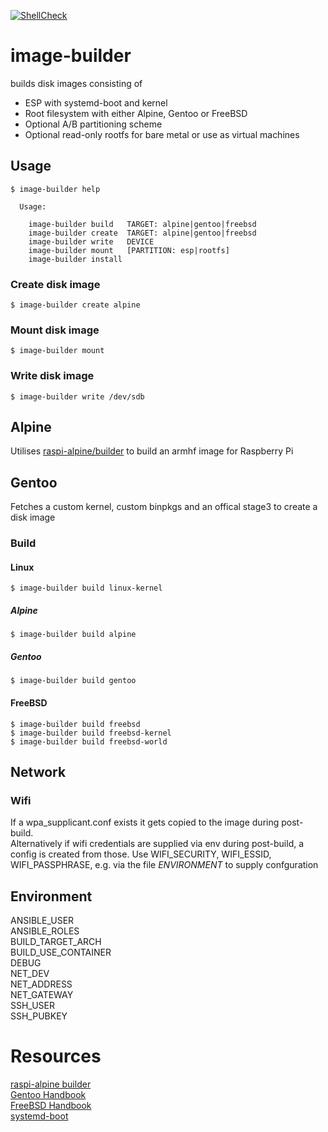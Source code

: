 [![ShellCheck](https://github.com/OpsBoost/image-builder/actions/workflows/shellcheck.yml/badge.svg)](https://github.com/OpsBoost/image-builder/actions/workflows/shellcheck.yml)
# image-builder
builds disk images consisting of
- ESP with systemd-boot and kernel
- Root filesystem with either Alpine, Gentoo or FreeBSD
- Optional A/B partitioning scheme
- Optional read-only rootfs
for bare metal or use as virtual machines
## Usage
```
$ image-builder help

  Usage:

    image-builder build   TARGET: alpine|gentoo|freebsd
    image-builder create  TARGET: alpine|gentoo|freebsd
    image-builder write   DEVICE
    image-builder mount   [PARTITION: esp|rootfs]
    image-builder install
```
### Create disk image
```
$ image-builder create alpine
```
### Mount disk image
```
$ image-builder mount
```
### Write disk image
```
$ image-builder write /dev/sdb
```
## Alpine
Utilises [raspi-alpine/builder](https://github.com/raspi-alpine/builder) to build an armhf image for Raspberry Pi
## Gentoo
Fetches a custom kernel, custom binpkgs and an offical stage3 to
create a disk image  
### Build
#### Linux
```
$ image-builder build linux-kernel
```
##### Alpine
```
$ image-builder build alpine
```
##### Gentoo
```
$ image-builder build gentoo
```
#### FreeBSD
```
$ image-builder build freebsd
$ image-builder build freebsd-kernel
$ image-builder build freebsd-world
```
## Network
### Wifi
If a wpa_supplicant.conf exists it gets copied to the image during post-build.  
Alternatively if wifi credentials are supplied via env during post-build,
a config is created from those. Use WIFI_SECURITY, WIFI_ESSID, WIFI_PASSPHRASE, e.g. via
the file *ENVIRONMENT* to supply confguration

## Environment
ANSIBLE_USER  
ANSIBLE_ROLES  
BUILD_TARGET_ARCH  
BUILD_USE_CONTAINER  
DEBUG  
NET_DEV  
NET_ADDRESS  
NET_GATEWAY  
SSH_USER  
SSH_PUBKEY  

# Resources
[raspi-alpine builder](https://github.com/raspi-alpine/builder)  
[Gentoo Handbook](https://wiki.gentoo.org/wiki/Handbook:AMD64)  
[FreeBSD Handbook](https://docs.freebsd.org/en/books/handbook/)  
[systemd-boot](https://www.freedesktop.org/software/systemd/man/systemd-boot.html)
